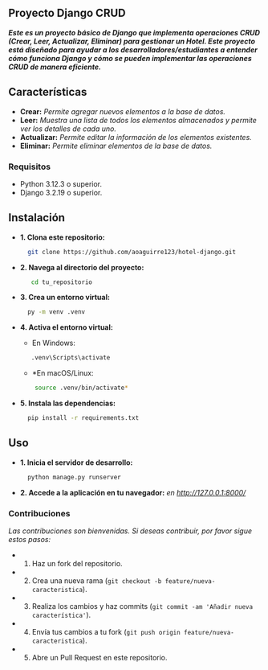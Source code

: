 ## Proyecto Django CRUD
***Este es un proyecto básico de Django que implementa operaciones CRUD (Crear, Leer, Actualizar, Eliminar) para gestionar un Hotel. Este proyecto está diseñado para ayudar a los desarrolladores/estudiantes a entender cómo funciona Django y cómo se pueden implementar las operaciones CRUD de manera eficiente.***

## Características
- **Crear:** *Permite agregar nuevos elementos a la base de datos.*
- **Leer:** *Muestra una lista de todos los elementos almacenados y permite ver los detalles de cada uno.*
- **Actualizar:** *Permite editar la información de los elementos existentes.*
- **Eliminar:** *Permite eliminar elementos de la base de datos.*

### Requisitos
- Python 3.12.3 o superior.
- Django 3.2.19 o superior.


## Instalación

- **1. Clona este repositorio:**
  ```bash
    git clone https://github.com/aoaguirre123/hotel-django.git
  ```
- **2. Navega al directorio del proyecto:**
  ```bash
     cd tu_repositorio
  ```
- **3. Crea un entorno virtual:**
  ```bash
    py -m venv .venv
  ```
- **4. Activa el entorno virtual:**
  
    - En Windows:
     ```bash
        .venv\Scripts\activate
     ```
     - *En macOS/Linux:
    ```bash
        source .venv/bin/activate*
    ```
      
- **5. Instala las dependencias:**
  ```bash
    pip install -r requirements.txt
  ```

  
## Uso

- **1. Inicia el servidor de desarrollo:**
  ```bash
    python manage.py runserver
  ```
- **2. Accede a la aplicación en tu navegador:** *en http://127.0.0.1:8000/*

### Contribuciones

*Las contribuciones son bienvenidas. Si deseas contribuir, por favor sigue estos pasos:*

- 1. Haz un fork del repositorio.
- 2. Crea una nueva rama (`git checkout -b feature/nueva-caracteristica`).
- 3. Realiza los cambios y haz commits (`git commit -am 'Añadir nueva característica'`).
- 4. Envía tus cambios a tu fork (`git push origin feature/nueva-caracteristica`).
- 5. Abre un Pull Request en este repositorio.

